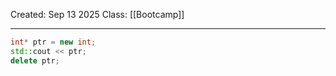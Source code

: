 Created: Sep 13 2025
Class: [[Bootcamp]] 
- - -

```cpp
int* ptr = new int;
std::cout << ptr;
delete ptr;
```
